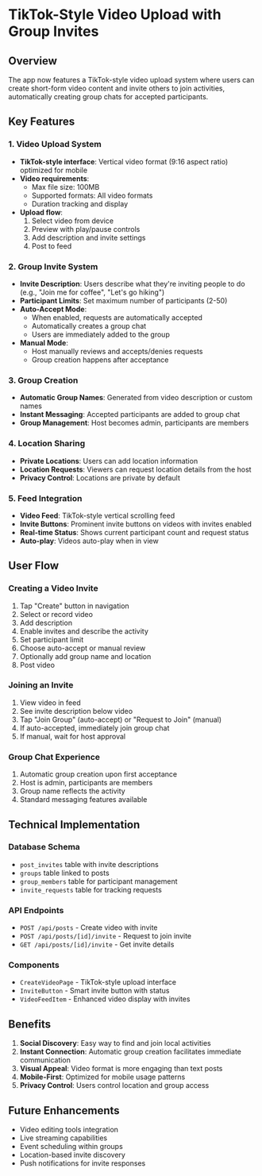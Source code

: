 # TikTok-Style Video Upload with Group Invites

## Overview
The app now features a TikTok-style video upload system where users can create short-form video content and invite others to join activities, automatically creating group chats for accepted participants.

## Key Features

### 1. Video Upload System
- **TikTok-style interface**: Vertical video format (9:16 aspect ratio) optimized for mobile
- **Video requirements**: 
  - Max file size: 100MB
  - Supported formats: All video formats
  - Duration tracking and display
- **Upload flow**:
  1. Select video from device
  2. Preview with play/pause controls
  3. Add description and invite settings
  4. Post to feed

### 2. Group Invite System
- **Invite Description**: Users describe what they're inviting people to do (e.g., "Join me for coffee", "Let's go hiking")
- **Participant Limits**: Set maximum number of participants (2-50)
- **Auto-Accept Mode**: 
  - When enabled, requests are automatically accepted
  - Automatically creates a group chat
  - Users are immediately added to the group
- **Manual Mode**: 
  - Host manually reviews and accepts/denies requests
  - Group creation happens after acceptance

### 3. Group Creation
- **Automatic Group Names**: Generated from video description or custom names
- **Instant Messaging**: Accepted participants are added to group chat
- **Group Management**: Host becomes admin, participants are members

### 4. Location Sharing
- **Private Locations**: Users can add location information
- **Location Requests**: Viewers can request location details from the host
- **Privacy Control**: Locations are private by default

### 5. Feed Integration
- **Video Feed**: TikTok-style vertical scrolling feed
- **Invite Buttons**: Prominent invite buttons on videos with invites enabled
- **Real-time Status**: Shows current participant count and request status
- **Auto-play**: Videos auto-play when in view

## User Flow

### Creating a Video Invite
1. Tap "Create" button in navigation
2. Select or record video
3. Add description
4. Enable invites and describe the activity
5. Set participant limit
6. Choose auto-accept or manual review
7. Optionally add group name and location
8. Post video

### Joining an Invite
1. View video in feed
2. See invite description below video
3. Tap "Join Group" (auto-accept) or "Request to Join" (manual)
4. If auto-accepted, immediately join group chat
5. If manual, wait for host approval

### Group Chat Experience
1. Automatic group creation upon first acceptance
2. Host is admin, participants are members
3. Group name reflects the activity
4. Standard messaging features available

## Technical Implementation

### Database Schema
- `post_invites` table with invite descriptions
- `groups` table linked to posts
- `group_members` table for participant management
- `invite_requests` table for tracking requests

### API Endpoints
- `POST /api/posts` - Create video with invite
- `POST /api/posts/[id]/invite` - Request to join invite
- `GET /api/posts/[id]/invite` - Get invite details

### Components
- `CreateVideoPage` - TikTok-style upload interface
- `InviteButton` - Smart invite button with status
- `VideoFeedItem` - Enhanced video display with invites

## Benefits
1. **Social Discovery**: Easy way to find and join local activities
2. **Instant Connection**: Automatic group creation facilitates immediate communication
3. **Visual Appeal**: Video format is more engaging than text posts
4. **Mobile-First**: Optimized for mobile usage patterns
5. **Privacy Control**: Users control location and group access

## Future Enhancements
- Video editing tools integration
- Live streaming capabilities
- Event scheduling within groups
- Location-based invite discovery
- Push notifications for invite responses